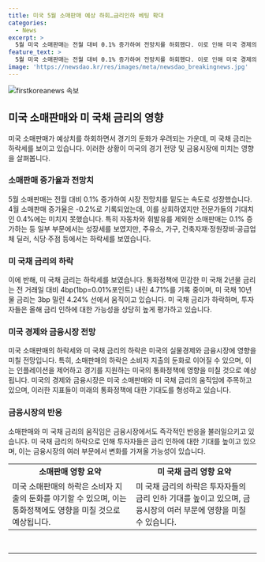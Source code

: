 ```yaml
---
title: 미국 5월 소매판매 예상 하회…금리인하 베팅 확대
categories:
  - News
excerpt: >
  5월 미국 소매판매는 전월 대비 0.1% 증가하여 전망치를 하회했다. 이로 인해 미국 경제의 둔화 가능성이 제기되며, 소비자 물가지수와 생산자 물가지수의 둔화 흐름에 영향을 줄 것으로 예상된다. 특히, 연방기금이 9월 FOMC에서 금리를 내릴 가능성이 커지면서 투자자들은 금리 인하에 대한 베팅을 늘리고 있다. 이로써 미국 국채 금리는 하락세를 보이고 있으며, 미국 경제의 현재 상황과 미래 전망에 대한 우려가 고조되고 있다.
feature_text: >
  5월 미국 소매판매는 전월 대비 0.1% 증가하여 전망치를 하회했다. 이로 인해 미국 경제의 둔화 가능성이 제기되며, 소비자 물가지수와 생산자 물가지수의 둔화 흐름에 영향을 줄 것으로 예상된다. 특히, 연방기금이 9월 FOMC에서 금리를 내릴 가능성이 커지면서 투자자들은 금리 인하에 대한 베팅을 늘리고 있다. 이로써 미국 국채 금리는 하락세를 보이고 있으며, 미국 경제의 현재 상황과 미래 전망에 대한 우려가 고조되고 있다.
image: 'https://newsdao.kr/res/images/meta/newsdao_breakingnews.jpg'
---
```


<p><img src="https://newsdao.kr/res/images/meta/newsdao_breakingnews.jpg" alt="firstkoreanews 속보" /></p>

<h2 data-ke-size="size26">미국 소매판매와 미 국채 금리의 영향</h2>

<p data-ke-size="size16">미국 소매판매가 예상치를 하회하면서 경기의 둔화가 우려되는 가운데, 미 국채 금리는 하락세를 보이고 있습니다. 이러한 상황이 미국의 경기 전망 및 금융시장에 미치는 영향을 살펴봅니다.</p>

<h3 data-ke-size="size24">소매판매 증가율과 전망치</h3>

<p data-ke-size="size16">5월 소매판매는 전월 대비 0.1% 증가하여 시장 전망치를 밑도는 속도로 성장했습니다. 4월 소매판매 증가율은 -0.2%로 기록되었는데, 이를 상회하였지만 전문가들의 기대치인 0.4%에는 미치지 못했습니다. 특히 자동차와 휘발유를 제외한 소매판매는 0.1% 증가하는 등 일부 부문에서는 성장세를 보였지만, 주유소, 가구, 건축자재·정원장비·공급업체 딜러, 식당·주점 등에서는 하락세를 보였습니다.</p>

<h3 data-ke-size="size24">미 국채 금리의 하락</h3>

<p data-ke-size="size16">이에 반해, 미 국채 금리는 하락세를 보였습니다. 통화정책에 민감한 미 국채 2년물 금리는 전 거래일 대비 4bp(1bp=0.01%포인트) 내린 4.71%를 기록 중이며, 미 국채 10년물 금리는 3bp 밀린 4.24% 선에서 움직이고 있습니다. 미 국채 금리가 하락하며, 투자자들은 올해 금리 인하에 대한 가능성을 상당히 높게 평가하고 있습니다.</p>

<h3 data-ke-size="size24">미국 경제와 금융시장 전망</h3>

<p data-ke-size="size16">미국 소매판매의 하락세와 미 국채 금리의 하락은 미국의 실물경제와 금융시장에 영향을 미칠 전망입니다. 특히, 소매판매의 하락은 소비자 지출의 둔화로 이어질 수 있으며, 이는 인플레이션을 제어하고 경기를 지원하는 미국의 통화정책에 영향을 미칠 것으로 예상됩니다. 미국의 경제와 금융시장은 미국 소매판매와 미 국채 금리의 움직임에 주목하고 있으며, 이러한 지표들이 미래의 통화정책에 대한 기대도를 형성하고 있습니다.</p>

<h3 data-ke-size="size24">금융시장의 반응</h3>

<p data-ke-size="size16">소매판매와 미 국채 금리의 움직임은 금융시장에서도 즉각적인 반응을 불러일으키고 있습니다. 미 국채 금리의 하락으로 인해 투자자들은 금리 인하에 대한 기대를 높이고 있으며, 이는 금융시장의 여러 부문에서 변화를 가져올 가능성이 있습니다.</p>

<table>
    <tr>
        <td style="text-align: center; height: 17px;"><b>소매판매 영향 요약</b></td>
        <td style="text-align: center; height: 17px;"><b>미 국채 금리 영향 요약</b></td>
    </tr>
    <tr>
        <td>미국 소매판매의 하락은 소비자 지출의 둔화를 야기할 수 있으며, 이는 통화정책에도 영향을 미칠 것으로 예상됩니다.</td>
        <td>미 국채 금리의 하락은 투자자들의 금리 인하 기대를 높이고 있으며, 금융시장의 여러 부문에 영향을 미칠 수 있습니다.</td>
    </tr>
</table>

<p data-ke-size="size16">&nbsp;</p>

<hr>

<p data-ke-size="size16">&nbsp;</p>


